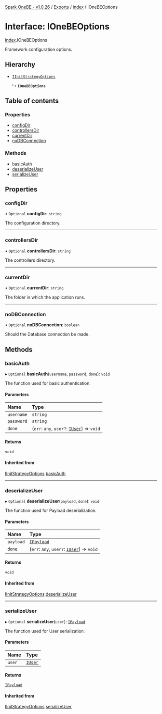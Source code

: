 [Spark OneBE - v1.0.26](../README.md) / [Exports](../modules.md) / [index](../modules/index.md) / IOneBEOptions

# Interface: IOneBEOptions

[index](../modules/index.md).IOneBEOptions

Framework configuration options.

## Hierarchy

- [`IInitStrategyOptions`](Authentication_Passport.IInitStrategyOptions.md)

  ↳ **`IOneBEOptions`**

## Table of contents

### Properties

- [configDir](index.IOneBEOptions.md#configdir)
- [controllersDir](index.IOneBEOptions.md#controllersdir)
- [currentDir](index.IOneBEOptions.md#currentdir)
- [noDBConnection](index.IOneBEOptions.md#nodbconnection)

### Methods

- [basicAuth](index.IOneBEOptions.md#basicauth)
- [deserializeUser](index.IOneBEOptions.md#deserializeuser)
- [serializeUser](index.IOneBEOptions.md#serializeuser)

## Properties

### configDir

• `Optional` **configDir**: `string`

The configuration directory.

___

### controllersDir

• `Optional` **controllersDir**: `string`

The controllers directory.

___

### currentDir

• `Optional` **currentDir**: `string`

The folder in which the application runs.

___

### noDBConnection

• `Optional` **noDBConnection**: `boolean`

Should the Database connection be made.

## Methods

### basicAuth

▸ `Optional` **basicAuth**(`username`, `password`, `done`): `void`

The function used for basic authentication.

#### Parameters

| Name | Type |
| :------ | :------ |
| `username` | `string` |
| `password` | `string` |
| `done` | (`err`: `any`, `user?`: [`IUser`](Authentication_IUser.IUser.md)) => `void` |

#### Returns

`void`

#### Inherited from

[IInitStrategyOptions](Authentication_Passport.IInitStrategyOptions.md).[basicAuth](Authentication_Passport.IInitStrategyOptions.md#basicauth)

___

### deserializeUser

▸ `Optional` **deserializeUser**(`payload`, `done`): `void`

The function used for Payload deserialization.

#### Parameters

| Name | Type |
| :------ | :------ |
| `payload` | [`IPayload`](Authentication_IPayload.IPayload.md) |
| `done` | (`err`: `any`, `user?`: [`IUser`](Authentication_IUser.IUser.md)) => `void` |

#### Returns

`void`

#### Inherited from

[IInitStrategyOptions](Authentication_Passport.IInitStrategyOptions.md).[deserializeUser](Authentication_Passport.IInitStrategyOptions.md#deserializeuser)

___

### serializeUser

▸ `Optional` **serializeUser**(`user`): [`IPayload`](Authentication_IPayload.IPayload.md)

The function used for User serialization.

#### Parameters

| Name | Type |
| :------ | :------ |
| `user` | [`IUser`](Authentication_IUser.IUser.md) |

#### Returns

[`IPayload`](Authentication_IPayload.IPayload.md)

#### Inherited from

[IInitStrategyOptions](Authentication_Passport.IInitStrategyOptions.md).[serializeUser](Authentication_Passport.IInitStrategyOptions.md#serializeuser)
